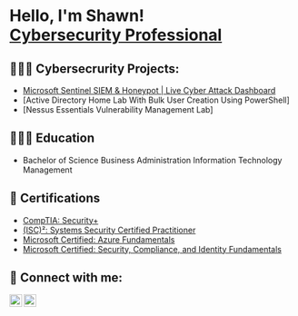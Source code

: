 <h1>Hello, I'm Shawn! <br/><a href="[https://jonthecyberguy.tech](https://shawnthedefender.carrd.co/)"</a> Cybersecurity Professional</a> </h1>

<h2>👨🏾‍💻 Cybersecrurity Projects:</h2>
 
- [Microsoft Sentinel SIEM & Honeypot | Live Cyber Attack Dashboard](https://github.com/ShawnTheDefender/Azure-Sentinel-Honeypot-Lab)
- [Active Directory Home Lab With Bulk User Creation Using PowerShell]
- [Nessus Essentials Vulnerability Management Lab]

<h2>👨🏽‍🎓 Education</h2>

- Bachelor of Science Business Administration Information Technology Management

<h2>📜 Certifications</h2>

- [CompTIA: Security+](https://www.credly.com/badges/c29388ad-626d-407c-ac99-081139268fbc/linked_in_profile)
- [(ISC)²: Systems Security Certified Practitioner](https://www.credly.com/badges/b51ff1d9-b407-44d4-b181-d96a3fc89d81/linked_in_profile)
- [Microsoft Certified: Azure Fundamentals](https://learn.microsoft.com/en-us/users/shawndavis-4626/credentials/375d4b3ae9af0935?ref=https%3A%2F%2Fwww.linkedin.com%2F)
- [Microsoft Certified: Security, Compliance, and Identity Fundamentals](https://learn.microsoft.com/en-us/users/shawndavis-4626/credentials/375d4b3ae9af0935?ref=https%3A%2F%2Fwww.linkedin.com%2F)

<h2> 🤳 Connect with me:</h2>

[<img align="left" alt="Shawn Davis | Website" width="22px" src="https://em-content.zobj.net/thumbs/160/whatsapp/326/globe-with-meridians_1f310.png" />][Website]
[<img align="left" alt="Shawn Davis | LinkedIn" width="22px" src="https://cdn.jsdelivr.net/npm/simple-icons@v3/icons/linkedin.svg" />][linkedin]

[Website]: https://shawnthedefender.carrd.co/
[linkedin]: https://www.linkedin.com/in/shawnthedefender/
